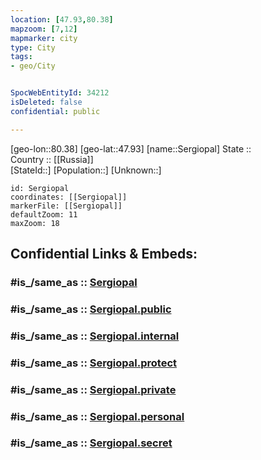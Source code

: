 ```yaml
---
location: [47.93,80.38] 
mapzoom: [7,12] 
mapmarker: city 
type: City
tags:
- geo/City


SpocWebEntityId: 34212
isDeleted: false
confidential: public

---
```

[geo-lon::80.38] 
[geo-lat::47.93] 
[name::Sergiopal] 
State ::  
Country :: [[Russia]]  
[StateId::] 
[Population::] 
[Unknown::] 


```leaflet
id: Sergiopal
coordinates: [[Sergiopal]] 
markerFile: [[Sergiopal]] 
defaultZoom: 11 
maxZoom: 18
```


## Confidential Links & Embeds: 

### #is_/same_as :: [Sergiopal](/_Standards/Earth/Continent/Asia/Asia~Central/Kazakhstan/Counties/East_Kazakhstan/City/Sergiopal.md) 

### #is_/same_as :: [Sergiopal.public](/_public/Earth/Continent/Asia/Asia~Central/Kazakhstan/Counties/East_Kazakhstan/City/Sergiopal.public.md) 

### #is_/same_as :: [Sergiopal.internal](/_internal/Earth/Continent/Asia/Asia~Central/Kazakhstan/Counties/East_Kazakhstan/City/Sergiopal.internal.md) 

### #is_/same_as :: [Sergiopal.protect](/_protect/Earth/Continent/Asia/Asia~Central/Kazakhstan/Counties/East_Kazakhstan/City/Sergiopal.protect.md) 

### #is_/same_as :: [Sergiopal.private](/_private/Earth/Continent/Asia/Asia~Central/Kazakhstan/Counties/East_Kazakhstan/City/Sergiopal.private.md) 

### #is_/same_as :: [Sergiopal.personal](/_personal/Earth/Continent/Asia/Asia~Central/Kazakhstan/Counties/East_Kazakhstan/City/Sergiopal.personal.md) 

### #is_/same_as :: [Sergiopal.secret](/_secret/Earth/Continent/Asia/Asia~Central/Kazakhstan/Counties/East_Kazakhstan/City/Sergiopal.secret.md)

